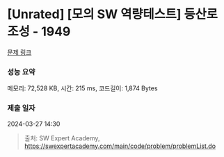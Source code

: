 # [Unrated] [모의 SW 역량테스트] 등산로 조성 - 1949 

[문제 링크](https://swexpertacademy.com/main/code/problem/problemDetail.do?contestProbId=AV5PoOKKAPIDFAUq) 

### 성능 요약

메모리: 72,528 KB, 시간: 215 ms, 코드길이: 1,874 Bytes

### 제출 일자

2024-03-27 14:30



> 출처: SW Expert Academy, https://swexpertacademy.com/main/code/problem/problemList.do